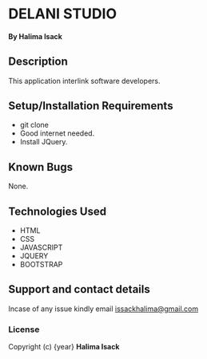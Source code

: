 # DELANI STUDIO

#### By **Halima Isack**
## Description
This application interlink software developers.
## Setup/Installation Requirements
* git clone  
* Good internet needed.
* Install JQuery.

## Known Bugs
None.
## Technologies Used
* HTML
* CSS
* JAVASCRIPT
* JQUERY
* BOOTSTRAP
## Support and contact details
Incase of any issue kindly email issackhalima@gmail.com
### License

Copyright (c) {year} **Halima Isack**
  
